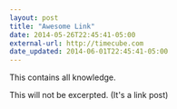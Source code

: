 ```yaml
---
layout: post
title: "Awesome Link"
date: 2014-05-26T22:45:41-05:00
external-url: http://timecube.com
date_updated: 2014-06-01T22:45:41-05:00
---
```


This contains all knowledge.

This will not be excerpted. (It's a link post)
